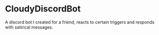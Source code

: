# CloudyDiscordBot
A discord bot I created for a friend, reacts to certain triggers and responds with satirical messages.
